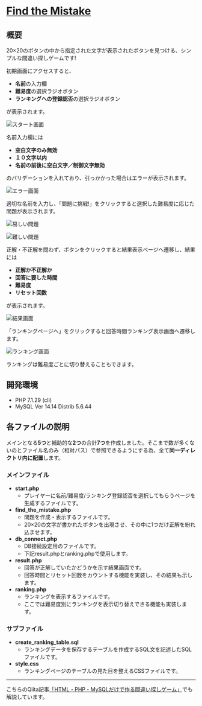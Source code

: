 # [Find the Mistake](https://taturon.com/find_the_mistake/start.php)
## 概要
20×20のボタンの中から指定された文字が表示されたボタンを見つける、シンプルな間違い探しゲームです!

初期画面にアクセスすると、

- **名前**の入力欄
- **難易度**の選択ラジオボタン
- **ランキングへの登録認否**の選択ラジオボタン

が表示されます。

![スタート画面](images/start.png)

名前入力欄には

- **空白文字のみ無効**
- **１０文字以内**
- **名前の前後に空白文字／制御文字無効**

のバリデーションを入れており、引っかかった場合はエラーが表示されます。

![エラー画面](images/error.png)

適切な名前を入力し、「問題に挑戦!」をクリックすると選択した難易度に応じた問題が表示されます。

![易しい問題](images/easy.png)

![難しい問題](images/difficult.png)

正解・不正解を問わず、ボタンをクリックすると結果表示ページへ遷移し、結果には

- **正解か不正解か**
- **回答に要した時間**
- **難易度**
- **リセット回数**

が表示されます。

![結果画面](images/result.png)

「ランキングページへ」をクリックすると回答時間ランキング表示画面へ遷移します。

![ランキング画面](images/ranking.png)

ランキングは難易度ごとに切り替えることもできます。

## 開発環境

- PHP 7.1.29 (cli)
- MySQL Ver 14.14 Distrib 5.6.44

## 各ファイルの説明
メインとなる**5つ**と補助的な**2つ**の合計**7つ**を作成しました。そこまで数が多くないのとファイル名のみ（相対パス）で参照できるようにする為、全て**同一ディレクトリ内に配置**します。

### メインファイル
- **start.php**
    - プレイヤーに名前/難易度/ランキング登録認否を選択してもらうページを生成するファイルです。
- **find_the_mistake.php**
    - 問題を作成・表示するファイルです。
    - 20×20の文字が書かれたボタンを出現させ、その中に1つだけ正解を紛れ込ませます。
- **db_connect.php**
    - DB接続設定用のファイルです。
    - 下記result.phpとranking.phpで使用します。
- **result.php**
    - 回答が正解していたかどうかを示す結果画面です。
    - 回答時間とリセット回数をカウントする機能を実装し、その結果も示します。
- **ranking.php**
    - ランキングを表示するファイルです。
    - ここでは難易度別にランキングを表示切り替えできる機能も実装します。

### サブファイル
- **create_ranking_table.sql**
    - ランキングデータを保存するテーブルを作成するSQL文を記述したSQLファイルです。
- **style.css**
    - ランキングページのテーブルの見た目を整えるCSSファイルです。

---

こちらのQiita記事[「HTML・PHP・MySQLだけで作る間違い探しゲーム」](https://qiita.com/_Taturon_/items/5a8fb0f179f7ede6a60c)でも解説しています。
